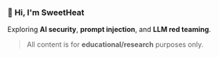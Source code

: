 ### 👋 Hi, I'm SweetHeat

Exploring **AI security**, **prompt injection**, and **LLM red teaming**.  

> All content is for **educational/research** purposes only.


